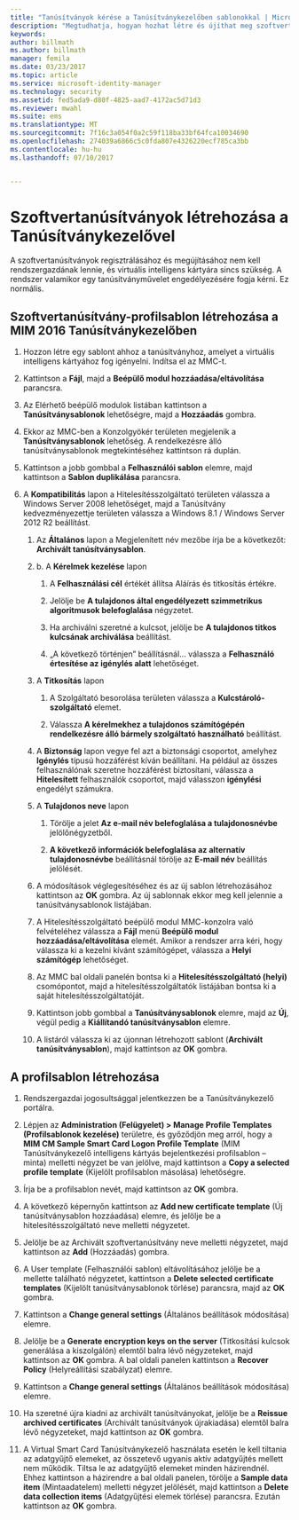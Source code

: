 ```yaml
---
title: "Tanúsítványok kérése a Tanúsítványkezelőben sablonokkal | Microsoft Docs"
description: "Megtudhatja, hogyan hozhat létre és újíthat meg szoftvertanúsítványokat a Tanúsítványkezelőben profilsablonok segítségével."
keywords: 
author: billmath
ms.author: billmath
manager: femila
ms.date: 03/23/2017
ms.topic: article
ms.service: microsoft-identity-manager
ms.technology: security
ms.assetid: fed5ada9-d80f-4825-aad7-4172ac5d71d3
ms.reviewer: mwahl
ms.suite: ems
ms.translationtype: MT
ms.sourcegitcommit: 7f16c3a054f0a2c59f118ba33bf64fca10034690
ms.openlocfilehash: 274039a6866c5c0fda807e4326220ecf785ca3bb
ms.contentlocale: hu-hu
ms.lasthandoff: 07/10/2017


---
```


# Szoftvertanúsítványok létrehozása a Tanúsítványkezelővel
<a id="create-software-certificates-with-certificate-manager" class="xliff"></a>
A szoftvertanúsítványok regisztrálásához és megújításához nem kell rendszergazdának lennie, és virtuális intelligens kártyára sincs szükség. A rendszer valamikor egy tanúsítványművelet engedélyezésére fogja kérni. Ez normális.

## Szoftvertanúsítvány-profilsablon létrehozása a MIM 2016 Tanúsítványkezelőben
<a id="create-a-software-certificate-profile-template-in-mim-2016-certificate-manager" class="xliff"></a>

1.  Hozzon létre egy sablont ahhoz a tanúsítványhoz, amelyet a virtuális intelligens kártyához fog igényelni. Indítsa el az MMC-t.

2.  Kattintson a **Fájl**, majd a **Beépülő modul hozzáadása/eltávolítása** parancsra.

3.  Az Elérhető beépülő modulok listában kattintson a **Tanúsítványsablonok** lehetőségre, majd a **Hozzáadás** gombra.

4.  Ekkor az MMC-ben a Konzolgyökér területen megjelenik a **Tanúsítványsablonok** lehetőség. A rendelkezésre álló tanúsítványsablonok megtekintéséhez kattintson rá duplán.

5.  Kattintson a jobb gombbal a **Felhasználói sablon** elemre, majd kattintson a **Sablon duplikálása** parancsra.

6.  A **Kompatibilitás** lapon a Hitelesítésszolgáltató területen válassza a Windows Server 2008 lehetőséget, majd a Tanúsítvány kedvezményezettje területen válassza a Windows 8.1 / Windows Server 2012 R2 beállítást.

    1.  Az **Általános** lapon a Megjelenített név mezőbe írja be a következőt: **Archivált tanúsítványsablon**.

    2.  b.  A **Kérelmek kezelése** lapon

        1.  A **Felhasználási cél** értékét állítsa Aláírás és titkosítás értékre.

        2.  Jelölje be **A tulajdonos által engedélyezett szimmetrikus algoritmusok belefoglalása** négyzetet.

        3.  Ha archiválni szeretné a kulcsot, jelölje be **A tulajdonos titkos kulcsának archiválása** beállítást.

        4.  „A következő történjen” beállításnál... válassza a **Felhasználó értesítése az igénylés alatt** lehetőséget.

    3.  A **Titkosítás** lapon

        1.  A Szolgáltató besorolása területen válassza a **Kulcstároló-szolgáltató** elemet.

        2.  Válassza **A kérelmekhez a tulajdonos számítógépén rendelkezésre álló bármely szolgáltató használható** beállítást.

    4.  A **Biztonság** lapon vegye fel azt a biztonsági csoportot, amelyhez **Igénylés** típusú hozzáférést kíván beállítani. Ha például az összes felhasználónak szeretne hozzáférést biztosítani, válassza a **Hitelesített** felhasználók csoportot, majd válasszon **igénylési** engedélyt számukra.

    5.  A **Tulajdonos neve** lapon

        1.  Törölje a jelet **Az e-mail név belefoglalása a tulajdonosnévbe** jelölőnégyzetből.

        2.  **A következő információk belefoglalása az alternatív tulajdonosnévbe** beállításnál törölje az **E-mail név** beállítás jelölését.

    6.  A módosítások véglegesítéséhez és az új sablon létrehozásához kattintson az **OK** gombra. Az új sablonnak ekkor meg kell jelennie a tanúsítványsablonok listájában.

    7.  A Hitelesítésszolgáltató beépülő modul MMC-konzolra való felvételéhez válassza a **Fájl** menü **Beépülő modul hozzáadása/eltávolítása** elemét. Amikor a rendszer arra kéri, hogy válassza ki a kezelni kívánt számítógépet, válassza a **Helyi számítógép** lehetőséget.

    8.  Az MMC bal oldali panelén bontsa ki a **Hitelesítésszolgáltató (helyi)** csomópontot, majd a hitelesítésszolgáltatók listájában bontsa ki a saját hitelesítésszolgáltatóját.

    9. Kattintson jobb gombbal a **Tanúsítványsablonok** elemre, majd az **Új**, végül pedig a **Kiállítandó tanúsítványsablon** elemre.

    10. A listáról válassza ki az újonnan létrehozott sablont (**Archivált tanúsítványsablon**), majd kattintson az **OK** gombra.

## A profilsablon létrehozása
<a id="create-the-profile-template" class="xliff"></a>

1.  Rendszergazdai jogosultsággal jelentkezzen be a Tanúsítványkezelő portálra.

2.  Lépjen az **Administration (Felügyelet) &gt; Manage Profile Templates (Profilsablonok kezelése)** területre, és győződjön meg arról, hogy a **MIM CM Sample Smart Card Logon Profile Template** (MIM Tanúsítványkezelő intelligens kártyás bejelentkezési profilsablon – minta) melletti négyzet be van jelölve, majd kattintson a **Copy a selected profile template** (Kijelölt profilsablon másolása) lehetőségre.

3.  Írja be a profilsablon nevét, majd kattintson az **OK** gombra.

4.  A következő képernyőn kattintson az **Add new certificate template** (Új tanúsítványsablon hozzáadása) elemre, és jelölje be a hitelesítésszolgáltató neve melletti négyzetet.

5.  Jelölje be az Archivált szoftvertanúsítvány neve melletti négyzetet, majd kattintson az **Add** (Hozzáadás) gombra.

6.  A User template (Felhasználói sablon) eltávolításához jelölje be a mellette található négyzetet, kattintson a **Delete selected certificate templates** (Kijelölt tanúsítványsablonok törlése) parancsra, majd az **OK** gombra.

7.  Kattintson a **Change general settings** (Általános beállítások módosítása) elemre.

8.  Jelölje be a **Generate encryption keys on the server** (Titkosítási kulcsok generálása a kiszolgálón) elemtől balra lévő négyzeteket, majd kattintson az **OK** gombra. A bal oldali panelen kattintson a **Recover Policy** (Helyreállítási szabályzat) elemre.

9. Kattintson a **Change general settings** (Általános beállítások módosítása) elemre.

10. Ha szeretné újra kiadni az archivált tanúsítványokat, jelölje be a **Reissue archived certificates** (Archivált tanúsítványok újrakiadása) elemtől balra lévő négyzeteket, majd kattintson az **OK** gombra.

11. A Virtual Smart Card Tanúsítványkezelő használata esetén le kell tiltania az adatgyűjtő elemeket, az összetevő ugyanis aktív adatgyűjtés mellett nem működik. Tiltsa le az adatgyűjtő elemeket minden házirendnél. Ehhez kattintson a házirendre a bal oldali panelen, törölje a **Sample data item** (Mintaadatelem) melletti négyzet jelölését, majd kattintson a **Delete data collection items** (Adatgyűjtési elemek törlése) parancsra. Ezután kattintson az **OK** gombra.

